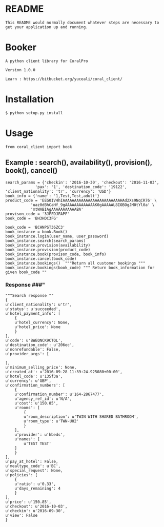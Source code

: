 # README #

    This README would normally document whatever steps are necessary to get your application up and running.

# Booker #

    A python client library for CoralPro

    Version 1.0.0

    Learn : https://bitbucket.org/yuceali/coral_client/

# Installation #

    $ python setup.py install

# Usage #

    from coral_client import book

## Example : search(), availability(), provision(), book(), cancel() ##

    

    search_params = {'checkin': '2016-10-30', 'checkout': '2016-11-03',
                 'pax': '1', 'destination_code': '19122', 'client_nationality': 'tr', 'currency': 'USD'}
    book_info = {'name': '1,Test,Test,adult'}
    product_code = 'EEG0IV4hIAAAAAAAAAAAAAAAAAAAAAAAAAHAd2Xs9NqCR76' \
               'uaz0dBhCaHf_9gAAAAAAAAAAAAAK0gAAAAAL8IOBOgJM0tYl0a' \
               'mtWABIAgAAAAAAAAAAABA'
    provison_code = '3JFFDJFAPF'
    book_code = 'BH3HDC3FG'

    book_code = 'BCHNPST36ZC3'
    book_instance = book.Book()
    book_instance.login(user_name, user_password)
    book_instance.search(search_params)
    book_instance.provision(availability)
    book_instance.provision(product_code)
    book_instance.book(provison_code, book_info)
    book_instance.cancel(book_code)
    book_instance.bookings()  """Return all customer bookings """
    book_instance.bookings(book_code) """ Return book_information for given book_code ""

    
### Response ###"
    """Search response ""
    {
    u'client_nationality': u'tr',
    u'status': u'succeeded',
    u'hotel_payment_info': [
        {
        u'hotel_currency': None,
        u'hotel_price': None
        }
    ],
    u'code': u'BWEQNCK9CTQL',
    u'destination_code': u'206ec',
    u'nonrefundable': False,
    u'provider_args': [

    ],
    u'minimum_selling_price': None,
    u'created_at': u'2016-09-28 11:39:24.925080+00:00',
    u'hotel_code': u'135f3a',
    u'currency': u'GBP',
    u'confirmation_numbers': [
        {
        u'confirmation_number': u'164-2867477',
        u'agency_ref_id': u'N/A',
        u'cost': u'150.85',
        u'rooms': [
            {
            u'room_description': u'TWIN WITH SHARED BATHROOM',
            u'room_type': u'TWN-U02'
            }
        ],
        u'provider': u'hbeds',
        u'names': [
            u'TEST TEST'
        ]
        }
    ],
    u'pay_at_hotel': False,
    u'mealtype_code': u'BC',
    u'special_request': None,
    u'policies': [
        {
        u'ratio': u'0.33',
        u'days_remaining': 4
        }
    ],
    u'price': u'150.85',
    u'checkout': u'2016-10-03',
    u'checkin': u'2016-09-30',
    u'view': False
    }